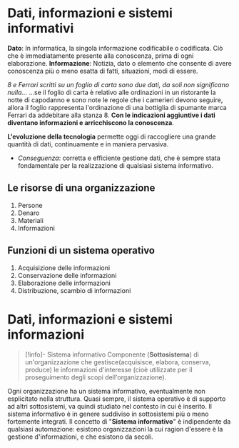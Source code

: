 # Dati, informazioni e sistemi informativi
**Dato**: In informatica, la singola informazione codificabile o codificata. Ciò che è immediatamente presente alla conoscenza, prima di ogni elaborazione.
**Informazione**: Notizia, dato o elemento che consente di avere conoscenza più o meno esatta di fatti, situazioni, modi di essere.

*8 e Ferrari scritti su un foglio di carta sono due dati, da soli non significano nulla...*
...se il foglio di carta è relativo alle ordinazioni in un ristorante la notte di capodanno e sono note le regole che i camerieri devono seguire, allora il foglio rappresenta l'ordinazione di una bottiglia di spumante marca Ferrari da addebitare alla stanza 8.
**Con le indicazioni aggiuntive i dati diventano informazioni e arricchiscono la conoscenza**.

**L'evoluzione della tecnologia** permette oggi di raccogliere una grande quantità di dati, continuamente e in maniera pervasiva.
- *Conseguenza*: corretta e efficiente gestione dati, che è sempre stata fondamentale per la realizzazione di qualsiasi sistema informativo.
## Le risorse di una organizzazione
1. Persone
2. Denaro
3. Materiali
4. Informazioni
## Funzioni di un sistema operativo
1. Acquisizione delle informazioni
2. Conservazione delle informazioni
3. Elaborazione delle informazioni
4. Distribuzione, scambio di informazioni
# Dati, informazioni e sistemi informazioni

>[!info]- Sistema informativo
>Componente (**Sottosistema**) di un'organizzazione che gestisce(acquisisce, elabora, conserva, produce) le informazioni d'interesse (cioè utilizzate per il proseguimento degli scopi dell'organizzazione).

Ogni organizzazione ha un sistema informativo, eventualmente non esplicitato nella struttura.
Quasi sempre, il sistema operativo è di supporto ad altri sottosistemi, va quindi studiato nel contesto in cui è inserito.
Il sistema informativo è in genere suddiviso in sottosistemi più o meno fortemente integrati.
Il concetto di "**Sistema informativo**" è indipendente da qualsiasi automazione: esistono organizzazioni la cui ragion d'essere è la gestione d'informazioni, e che esistono da secoli.